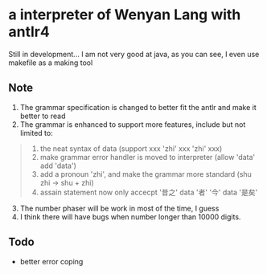 # a interpreter of Wenyan Lang with antlr4
Still in development...
I am not very good at java, as you can see, I even use makefile as a making tool

## Note
1. The grammar specification is changed to better fit the antlr and make it better to read
2. The grammar is enhanced to support more features, include but not limited to:
> 1. the neat syntax of data (support xxx 'zhi' xxx 'zhi' xxx)
> 2. make grammar error handler is moved to interpreter (allow 'data' add 'data')
> 3. add a pronoun 'zhi', and make the grammar more standard (shu zhi -> shu + zhi)
> 4. assain statement now only accecpt '昔之' data '者' '今' data '是矣'
3. The number phaser will be work in most of the time, I guess
4. I think there will have bugs when number longer than 10000 digits.

## Todo
- better error coping
